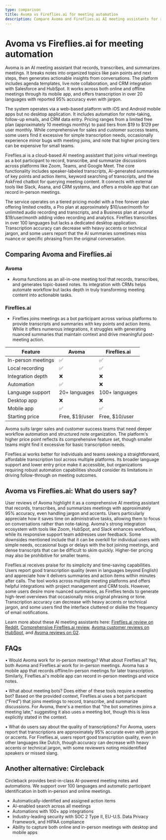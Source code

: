 ```yaml
---
type: comparison
title: Avoma vs Fireflies.ai for meeting automation
description: Compare Avoma and Fireflies.ai AI meeting assistants for recording, transcribing, and summarizing meetings, with feature breakdowns, pricing, and user feedback to help choose the right tool.
---
```


# Avoma vs Fireflies.ai for meeting automation

Avoma is an AI meeting assistant that records, transcribes, and summarizes meetings. It breaks notes into organized topics like pain points and next steps, then generates actionable insights from conversations. The platform includes agenda templates, live note collaboration, and CRM integration with Salesforce and HubSpot. It works across both online and offline meetings through its mobile app, and offers transcription in over 20 languages with reported 95% accuracy even with jargon.

The system operates via a web-based platform with iOS and Android mobile apps but no desktop application. It includes automation for note-taking, follow-up emails, and CRM data entry. Pricing ranges from a limited free plan (approximately 10 meetings monthly) to paid tiers from $19 to $129 per user monthly. While comprehensive for sales and customer success teams, some users find it excessive for simple transcription needs, occasionally experience minor bugs with meeting joins, and note that higher pricing tiers can be expensive for small teams.

Fireflies.ai is a cloud-based AI meeting assistant that joins virtual meetings as a bot participant to record, transcribe, and summarize discussions across platforms like Zoom, Teams, and Google Meet. The core functionality includes speaker-labeled transcripts, AI-generated summaries of key points and action items, keyword searching of transcripts, and the AskFred chatbot for querying meeting content. It connects with external tools like Slack, Asana, and CRM systems, and offers a mobile app that can record in-person meetings.

The service operates on a tiered pricing model with a free forever plan offering limited credits, a Pro plan at approximately $10/user/month for unlimited audio recording and transcripts, and a Business plan at around $19/user/month adding video recording and analytics. Fireflies transcribes in over 100 languages but lacks a dedicated desktop application. Transcription accuracy can decrease with heavy accents or technical jargon, and some users report that the AI summaries sometimes miss nuance or specific phrasing from the original conversation.

## Comparing Avoma and Fireflies.ai

### Avoma

* Avoma functions as an all-in-one meeting tool that records, transcribes, and generates topic-based notes. Its integration with CRMs helps automate workflow but lacks depth in truly transforming meeting content into actionable tasks.

### Fireflies.ai

* Fireflies joins meetings as a bot participant across various platforms to provide transcripts and summaries with key points and action items. While it offers numerous integrations, it struggles with generating nuanced summaries that maintain context and drive meaningful post-meeting action.

| Feature | Avoma | Fireflies.ai |
|---------|-------|-------------|
| In-person meetings | ✅ | ✅ |
| Local recording | ✅ | ✅ |
| Integration depth | ❌ | ❌ |
| Automation | ✅ | ❌ |
| Language support | 20+ languages | 100+ languages |
| Desktop app | ❌ | ❌ |
| Mobile app | ✅ | ✅ |
| Starting price | Free, $19/user | Free, $10/user |

Avoma suits larger sales and customer success teams that need deeper workflow automation and structured note organization. The platform's higher price point reflects its comprehensive feature set, though smaller teams might find it excessive for basic transcription needs.

Fireflies.ai works better for individuals and teams seeking a straightforward, affordable transcription tool across multiple platforms. Its broader language support and lower entry price make it accessible, but organizations requiring robust automation capabilities should consider its limitations in driving follow-through on meeting outcomes.

## Avoma vs Fireflies.ai: What do users say?

User reviews of Avoma highlight it as a comprehensive AI meeting assistant that records, transcribes, and summarizes meetings with approximately 95% accuracy, even handling jargon and accents. Users particularly appreciate how it saves time on administrative tasks, allowing them to focus on conversations rather than note-taking. Avoma's strong integration ecosystem with tools like Zoom, HubSpot, and Slack enhances workflows, while its responsive support team addresses user feedback. Some downsides mentioned include that it can be overkill for individual users with simple needs, occasional bugs or delays with the bot joining meetings, and dense transcripts that can be difficult to skim quickly. Higher-tier pricing may also be prohibitive for smaller teams.

Fireflies.ai receives praise for its simplicity and time-saving capabilities. Users report good transcription quality (even in languages beyond English) and appreciate how it delivers summaries and action items within minutes after calls. The tool works across multiple meeting platforms and offers helpful integrations with project management and CRM tools. However, some users desire more nuanced summaries, as Fireflies tends to generate high-level overviews that occasionally miss original phrasing or tone. Transcription accuracy can decrease with heavy accents or technical jargon, and some users find the interface cluttered or dislike the frequency of email notifications.

Learn more about these AI meeting assistants here:
[Fireflies.ai review on Reddit](https://www.reddit.com/r/AIToolTesting/comments/1g55mmv/fireflies_ai_review_the_good_the_bad_and_the/), [Comprehensive Fireflies.ai review](https://thebusinessdive.com/fireflies-ai-review), [Avoma customer reviews on HubSpot](https://ecosystem.hubspot.com/marketplace/apps/avoma/reviews), and [Avoma reviews on G2](https://www.g2.com/products/avoma/reviews).

## FAQs 
• Would Avoma work for in-person meetings? What about Fireflies.ai?
Yes, both Avoma and Fireflies.ai work for in-person meetings. Avoma has a mobile app that records offline/in-person meetings for later transcription. Similarly, Fireflies.ai's mobile app can record in-person meetings and voice notes.

• What about meeting bots? Does either of these tools require a meeting bot?
Based on the provided context, Fireflies.ai uses a bot participant ("Fred") that joins meetings to record, transcribe, and summarize discussions. For Avoma, there's a mention that "the bot sometimes joins a meeting late," suggesting it also uses a meeting bot, though this is less explicitly stated in the context.

• What do users say about the quality of transcriptions?
For Avoma, users report that transcriptions are approximately 95% accurate even with jargon or accents. For Fireflies.ai, users report good transcription quality, even in other languages like Dutch, though accuracy can decrease with heavy accents or technical jargon, with some reviewers noting misidentified speakers or missed slang.

## Another alternative: Circleback
Circleback provides best-in-class AI-powered meeting notes and automations. We support over 100 languages and automatic participant identification in both in-person and online meetings.
* Automatically-identified and assigned action items
* AI-enabled search across all meetings
* Automations with 100+ app integrations
* Industry-leading security with SOC 2 Type II, EU-U.S. Data Privacy Framework, and HIPAA compliance
* Ability to capture both online and in-person meetings with desktop and mobile apps